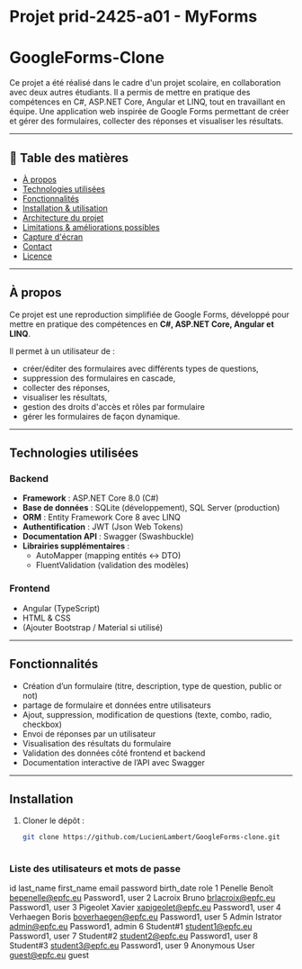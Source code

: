 # Projet prid-2425-a01 - MyForms
# GoogleForms-Clone

Ce projet a été réalisé dans le cadre d'un projet scolaire, en collaboration avec deux autres étudiants. 
Il a permis de mettre en pratique des compétences en C#, ASP.NET Core, Angular et LINQ, tout en travaillant en équipe.
Une application web inspirée de Google Forms permettant de créer et gérer des formulaires, collecter des réponses et visualiser les résultats.

---

## 🚀 Table des matières

- [À propos](#à-propos)  
- [Technologies utilisées](#technologies-utilisées)  
- [Fonctionnalités](#fonctionnalités)  
- [Installation & utilisation](#installation--utilisation)  
- [Architecture du projet](#architecture-du-projet)  
- [Limitations & améliorations possibles](#limitations--améliorations-possibles)  
- [Capture d'écran](#capture-décran)  
- [Contact](#contact)  
- [Licence](#licence)

---

## À propos

Ce projet est une reproduction simplifiée de Google Forms, développé pour mettre en pratique des compétences en **C#, ASP.NET Core, Angular et LINQ**.  

Il permet à un utilisateur de :

- créer/éditer des formulaires avec différents types de questions,
- suppression des formulaires en cascade,
- collecter des réponses,
- visualiser les résultats,
- gestion des droits d'accès et rôles par formulaire
- gérer les formulaires de façon dynamique.

---

## Technologies utilisées

### Backend
- **Framework** : ASP.NET Core 8.0 (C#)  
- **Base de données** : SQLite (développement), SQL Server (production)  
- **ORM** : Entity Framework Core 8 avec LINQ  
- **Authentification** : JWT (Json Web Tokens)  
- **Documentation API** : Swagger (Swashbuckle)  
- **Librairies supplémentaires** :
  - AutoMapper (mapping entités ↔ DTO)
  - FluentValidation (validation des modèles)

### Frontend
- Angular (TypeScript)
- HTML & CSS
- (Ajouter Bootstrap / Material si utilisé)

---

## Fonctionnalités

- Création d’un formulaire (titre, description, type de question, public or not)
- partage de formulaire et données entre utilisateurs
- Ajout, suppression, modification de questions (texte, combo, radio, checkbox)
- Envoi de réponses par un utilisateur  
- Visualisation des résultats du formulaire  
- Validation des données côté frontend et backend   
- Documentation interactive de l’API avec Swagger

---

## Installation

1. Cloner le dépôt :  
   ```bash
   git clone https://github.com/LucienLambert/GoogleForms-clone.git
  

### Liste des utilisateurs et mots de passe

id	last_name	first_name	email	                password	birth_date	role
1	Penelle	    Benoît	    bepenelle@epfc.eu	    Password1,		        user
2	Lacroix	    Bruno	      brlacroix@epfc.eu	    Password1,		        user
3	Pigeolet	  Xavier	    xapigeolet@epfc.eu	  Password1,		        user
4	Verhaegen	  Boris	      boverhaegen@epfc.eu	  Password1,		        user
5	Admin	      Istrator	  admin@epfc.eu	        Password1,		        admin
6	Student#1	              student1@epfc.eu	    Password1,		        user
7	Student#2	              student2@epfc.eu	    Password1,		        user
8	Student#3	              student3@epfc.eu	    Password1,		        user
9	Anonymous	  User	      guest@epfc.eu                		            guest

